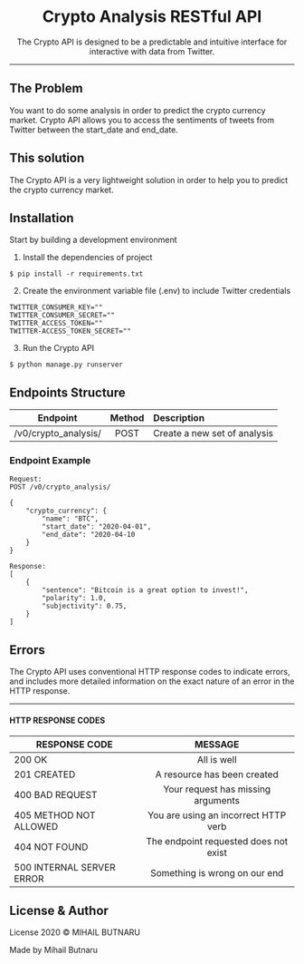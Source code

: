 <div align="center">
<h1> Crypto Analysis RESTful API </h1>
<p1>The Crypto API is designed to be a predictable and intuitive interface for
interactive with data from Twitter.</p1>
</div>
<hr/>


## The Problem
You want to do some analysis in order to predict the crypto currency market. Crypto API allows
you to access the sentiments of tweets from Twitter between the start_date and end_date.


## This solution
The Crypto API is a very lightweight solution in order to help you to predict the crypto currency
market.

## Installation
Start by building a development environment

1. Install the dependencies of project
```
$ pip install -r requirements.txt
```
2. Create the environment variable file (.env) to include Twitter credentials
```
TWITTER_CONSUMER_KEY=""
TWITTER_CONSUMER_SECRET=""
TWITTER_ACCESS_TOKEN=""
TWITTER-ACCESS_TOKEN_SECRET=""
```
3. Run the Crypto API
```
$ python manage.py runserver
```

## Endpoints Structure
| Endpoint        | Method  | Description  |
| ------------- |:-------------:| :-----|
| /v0/crypto_analysis/     | POST      |   Create a new set of analysis |

### Endpoint Example
``` 
Request:
POST /v0/crypto_analysis/

{
    "crypto_currency": {
        "name": "BTC",
        "start_date": "2020-04-01",
        "end_date": "2020-04-10
    }
}

Response:
[
    {
        "sentence": "Bitcoin is a great option to invest!",
        "polarity": 1.0,
        "subjectivity": 0.75,
    }
]
```

## Errors
The Crypto API uses conventional HTTP response codes to indicate errors, and includes
more detailed information on the exact nature of an error in the HTTP response.

<hr/>

#### HTTP RESPONSE CODES

| RESPONSE CODE | MESSAGE    |
| ------------- |:----------:|
| 200 OK        | All is well|
| 201 CREATED   | A resource has been created |
| 400 BAD REQUEST | Your request has missing arguments |
| 405 METHOD NOT ALLOWED | You are using an incorrect HTTP verb |
| 404 NOT FOUND | The endpoint requested does not exist |
| 500 INTERNAL SERVER ERROR | Something is wrong on our end |


## License & Author
License 2020 © MIHAIL BUTNARU

Made by Mihail Butnaru
